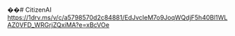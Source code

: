 ��#   C i t i z e n A I 
 https://1drv.ms/v/c/a5798570d2c84881/EdJvcIeM7o9JoqWQdjF5h40Bl1WLAZ0VFD_WRGrjZQxiMA?e=xBcVOe
